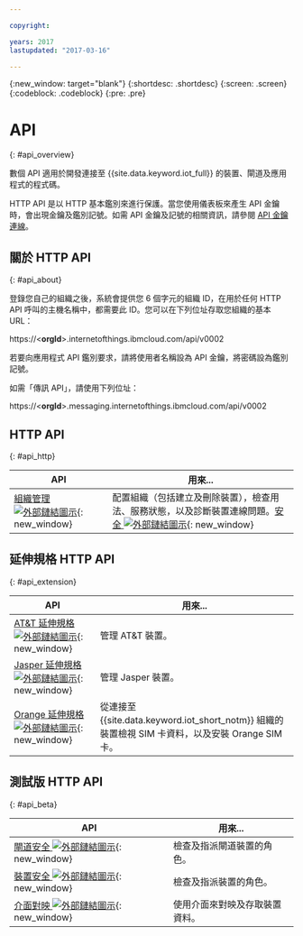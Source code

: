 ```yaml
---

copyright:

years: 2017
lastupdated: "2017-03-16"

---
```


{:new_window: target="blank"}
{:shortdesc: .shortdesc}
{:screen: .screen}
{:codeblock: .codeblock}
{:pre: .pre}


# API
{: #api_overview}

數個 API 適用於開發連接至 {{site.data.keyword.iot_full}} 的裝置、閘道及應用程式的程式碼。

HTTP API 是以 HTTP 基本鑑別來進行保護。當您使用儀表板來產生 API 金鑰時，會出現金鑰及鑑別記號。如需 API 金鑰及記號的相關資訊，請參閱 [API 金鑰連線](../platform_authorization.html#api-key)。


## 關於 HTTP API
{: #api_about}

登錄您自己的組織之後，系統會提供您 6 個字元的組織 ID，在用於任何 HTTP API 呼叫的主機名稱中，都需要此 ID。您可以在下列位址存取您組織的基本 URL：

https://<**orgId**>.internetofthings.ibmcloud.com/api/v0002

若要向應用程式 API 鑑別要求，請將使用者名稱設為 API 金鑰，將密碼設為鑑別記號。

如需「傳訊 API」，請使用下列位址：

https://<**orgId**>.messaging.internetofthings.ibmcloud.com/api/v0002

## HTTP API
{: #api_http}

API                     | 用來...       
------------- | -------------
[組織管理 ![外部鏈結圖示](../../../icons/launch-glyph.svg)](https://docs.internetofthings.ibmcloud.com/apis/swagger/v0002/orgAdmin.html){: new_window} | 配置組織（包括建立及刪除裝置），檢查用法、服務狀態，以及診斷裝置連線問題。[安全 ![外部鏈結圖示](../../../icons/launch-glyph.svg)](https://docs.internetofthings.ibmcloud.com/apis/swagger/v0002/security.html){: new_window} | 管理使用者邀請與鑑別，以及使用者、API 金鑰和裝置的授權。[資訊管理 ![外部鏈結圖示](../../../icons/launch-glyph.svg)](https://docs.internetofthings.ibmcloud.com/apis/swagger/v0002/info-mgmt.html){: new_window} |  存取裝置事件資料、取得和更新裝置位置，以及取得該位置的天氣資訊。[裝置管理 ![外部鏈結圖示](../../../icons/launch-glyph.svg)](https://docs.internetofthings.ibmcloud.com/apis/swagger/v0002/deviceMgmt.html){: new_window} | 使用裝置管理通訊協定來與受管理裝置互動。[傳訊 ![外部鏈結圖示](../../../icons/launch-glyph.svg)](https://docs.internetofthings.ibmcloud.com/apis/swagger/v0002/http-messaging.html){: new_window}   | 使用 HTTP 來發佈事件及傳送指令。**附註：**如需「傳訊 API」，請使用下列位址：*https://<**orgId**>.messaging.internetofthings.ibmcloud.com/api/v0002*



## 延伸規格 HTTP API
{: #api_extension}

API                     | 用來...       
------------- | -------------
[AT&T 延伸規格 ![外部鏈結圖示](../../../icons/launch-glyph.svg)](https://docs.internetofthings.ibmcloud.com/apis/swagger/v0002/ext-atnt.html){: new_window} | 管理 AT&T 裝置。
[Jasper 延伸規格 ![外部鏈結圖示](../../../icons/launch-glyph.svg)](https://docs.internetofthings.ibmcloud.com/apis/swagger/v0002/ext-jasper.html){: new_window} | 管理 Jasper 裝置。
[Orange 延伸規格 ![外部鏈結圖示](../../../icons/launch-glyph.svg)](https://docs.internetofthings.ibmcloud.com/apis/swagger/v0002/ext-orange.html){: new_window} | 從連接至 {{site.data.keyword.iot_short_notm}} 組織的裝置檢視 SIM 卡資料，以及安裝 Orange SIM 卡。

## 測試版 HTTP API
{: #api_beta}

API                     | 用來...       
------------- | -------------
[閘道安全 ![外部鏈結圖示](../../../icons/launch-glyph.svg)](https://docs.internetofthings.ibmcloud.com/apis/swagger/v0002-beta/security-gateway-beta.html){: new_window}   | 檢查及指派閘道裝置的角色。
[裝置安全 ![外部鏈結圖示](../../../icons/launch-glyph.svg)](https://docs.internetofthings.ibmcloud.com/apis/swagger/v0002-beta/security-devices-beta.html){: new_window} | 檢查及指派裝置的角色。
[介面對映 ![外部鏈結圖示](../../../icons/launch-glyph.svg)](https://docs.internetofthings.ibmcloud.com/apis/swagger/v0002-beta/info-mgmt-beta.html){: new_window}   |   使用介面來對映及存取裝置資料。
